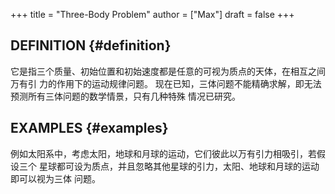 +++
title = "Three-Body Problem"
author = ["Max"]
draft = false
+++

## DEFINITION {#definition}

它是指三个质量、初始位置和初始速度都是任意的可视为质点的天体，在相互之间万有引
力的作用下的运动规律问题。
现在已知，三体问题不能精确求解，即无法预测所有三体问题的数学情景，只有几种特殊
情况已研究。


## EXAMPLES {#examples}

例如太阳系中，考虑太阳，地球和月球的运动，它们彼此以万有引力相吸引，若假设三个
星球都可设为质点，并且忽略其他星球的引力，太阳、地球和月球的运动即可以视为三体
问题。
